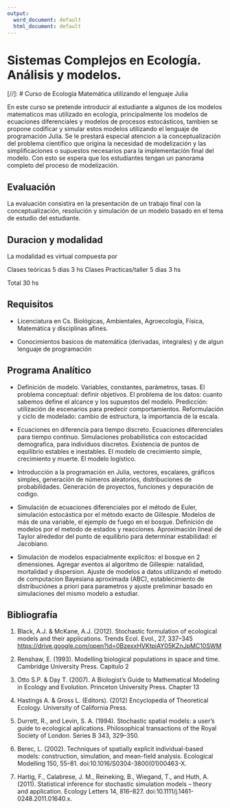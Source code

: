 ```yaml
---
output:
  word_document: default
  html_document: default
---
```

# Sistemas Complejos en Ecología. Análisis y modelos.

[//]: # Curso de Ecología Matemática utilizando el lenguaje Julia

En este curso se pretende introducir al estudiante a algunos de los modelos matematicos mas 
utilizado en ecología, principalmente los modelos de ecuaciones diferenciales y modelos de 
procesos estocásticos, tambien se propone codificar y simular estos modelos utilizando el lenguaje
de programación Julia. Se le prestará especial atencion a la conceptualización del problema científico 
que origina la necesidad de modelización y las simplificaciones o supuestos necesarios para la 
implementación final del modelo. Con esto se espera que los estudiantes tengan un panorama completo
del proceso de modelización.

## Evaluación

La evaluación consistira en la presentación de un trabajo final con la conceptualización, resolución y 
simulación de un modelo basado en el tema de estudio del estudiante.

## Duracion y modalidad

La modalidad es virtual compuesta por

Clases teóricas 5 dias 3 hs
Clases Practicas/taller 5 dias 3 hs

Total 30 hs

## Requisitos

* Licenciatura en Cs. Biológicas, Ambientales, Agroecología, Física, Matemática y disciplinas afines.

* Conocimientos basicos de matemática (derivadas, integrales) y de algun lenguaje de programación

## Programa Analítico

* Definición de modelo. Variables, constantes, parámetros, tasas. El problema conceptual: definir objetivos. El problema de los datos: cuanto sabemos define el alcance y los supuestos del modelo. Predicción: utilización de escenarios para predecir comportamientos. Reformulación y ciclo de modelado: cambio de estructura, la importancia de la escala.

* Ecuaciones en diferencia para tiempo discreto. Ecuaciones diferenciales para tiempo continuo. Simulaciones probabilística con estocacidad demografica, para individuos discretos. Existencia de puntos de equilibrio estables e inestables. El modelo de crecimiento simple, crecimiento y muerte. El modelo logístico. 

* Introducción a la programación en Julia, vectores, escalares, gráficos simples, generación de números aleatorios, distribuciones de probabilidades. Generación de proyectos, funciones y depuración de codigo.


* Simulación de ecuaciones diferenciales por el método de Euler, simulación estocástica por el método exacto de Gillespie. Modelos de más de una variable, el ejemplo de fuego en el bosque. Definición de modelos por el metodo de estados y reacciones. Aproximación lineal de Taylor alrededor del punto de equilibrio para determinar estabilidad: el Jacobiano. 

* Simulación de modelos espacialmente explícitos: el bosque en 2 dimensiones. Agregar eventos al algoritmo de Gillespie: natalidad, mortalidad y dispersion. Ajuste de modelos a datos utilizando el metodo de computacion Bayesiana aproximada (ABC), establecimiento de distribuciónes a priori para parametros y ajuste preliminar basado en simulaciones del mismo modelo a estudiar. 

## Bibliografía

1. Black, A.J. & McKane, A.J. (2012). Stochastic formulation of ecological models and their applications. Trends Ecol. Evol., 27, 337–345 <https://drive.google.com/open?id=0BzexxHVKtpiAY05KZnJpMC10SWM>

1. Renshaw, E. (1993). Modelling biological populations in space and time. Cambridge University Press. Capitulo 2

1. Otto S.P. & Day T. (2007). A Biologist’s Guide to Mathematical Modeling in Ecology and Evolution. Princeton University Press. Chapter 13

1. Hastings A. & Gross L. (Editors). (2012) Encyclopedia of Theoretical Ecology. University of California Press. 

1. Durrett, R., and Levin, S. A. (1994). Stochastic spatial models: a user’s guide to ecological aplications. Philosophical transactions of the Royal Society of London. Series B 343, 329–350.

2. Berec, L. (2002). Techniques of spatially explicit individual-based models: construction, simulation, and mean-field analysis. Ecological Modelling 150, 55–81. doi:10.1016/S0304-3800(01)00463-X.
 
1. Hartig, F., Calabrese, J. M., Reineking, B., Wiegand, T., and Huth, A. (2011). Statistical inference for stochastic simulation models – theory and application. Ecology Letters 14, 816–827. doi:10.1111/j.1461-0248.2011.01640.x.

